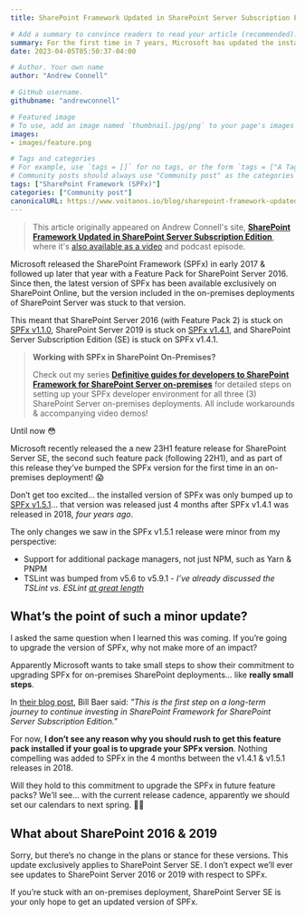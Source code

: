 ```yaml
---
title: SharePoint Framework Updated in SharePoint Server Subscription Edition

# Add a summary to convince readers to read your article (recommended). It will display on the homepage.
summary: For the first time in 7 years, Microsoft has updated the installed version of the SharePoint Framework in an on-premises SharePoint Server deployment!
date: 2023-04-05T05:50:37-04:00

# Author. Your own name
author: "Andrew Connell"

# GitHub username.
githubname: "andrewconnell"

# Featured image
# To use, add an image named `thumbnail.jpg/png` to your page's images folder. Make sure to replace the placeholder image
images:
- images/feature.png

# Tags and categories
# For example, use `tags = []` for no tags, or the form `tags = ["A Tag", "Another Tag"]` for one or more tags.
# Community posts should always use "Community post" as the categories
tags: ["SharePoint Framework (SPFx)"]
categories: ["Community post"]
canonicalURL: https://www.voitanos.io/blog/sharepoint-framework-updated-in-sharepoint-server-subscription-edition
---
```

> This article originally appeared on Andrew Connell's site, **[SharePoint Framework Updated in SharePoint Server Subscription Edition](https://www.voitanos.io/blog/sharepoint-framework-updated-in-sharepoint-server-subscription-edition/?utm_medium=website&utm_source=pnpblog&utm_campaign=blog&utm_content=SharePoint%20Framework%20Updated%20in%20SharePoint%20Server%20Subscription%20Edition)**, where it's [also available as a video](https://youtu.be/sQhUTQkgL4s) and podcast episode.

Microsoft released the SharePoint Framework (SPFx) in early 2017 & followed up later that year with a Feature Pack for SharePoint Server 2016. Since then, the latest version of SPFx has been available exclusively on SharePoint Online, but the version included in the on-premises deployments of SharePoint Server was stuck to that version.

This meant that SharePoint Server 2016 (with Feature Pack 2) is stuck on [SPFx v1.1.0](https://learn.microsoft.com/sharepoint/dev/spfx/release-1.1?MT.wc_id=M365-MVP-21083), SharePoint Server 2019 is stuck on [SPFx v1.4.1](https://learn.microsoft.com/sharepoint/dev/spfx/release-1.4.1?MT.wc_id=M365-MVP-21083), and SharePoint Server Subscription Edition (SE) is stuck on SPFx v1.4.1.

> **Working with SPFx in SharePoint On-Premises?**
>
> Check out my series **[Definitive guides for developers to SharePoint Framework for SharePoint Server on-premises](https://www.voitanos.io/series/definitive-guide-sharepoint-framework-sharepoint-server?dst=pnpblog&utm_medium=website&utm_source=pnpblog&utm_campaign=blog&utm_content=SharePoint+Framework+Updated+in+SharePoint+Server+Subscription+Edition)** for detailed steps on setting up your SPFx developer environment for all three (3) SharePoint Server on-premises deployments. All include workarounds & accompanying video demos!

Until now 😳

Microsoft recently released the a new 23H1 feature release for SharePoint Server SE, the second such feature pack (following 22H1), and as part of this release they’ve bumped the SPFx version for the first time in an on-premises deployment! 😱

Don’t get too excited… the installed version of SPFx was only bumped up to [SPFx v1.5.1](https://learn.microsoft.com/sharepoint/dev/spfx/release-1.5.1?MT.wc_id=M365-MVP-21083)… that version was released just 4 months after SPFx v1.4.1 was released in 2018, *four years ago*.

The only changes we saw in the SPFx v1.5.1 release were minor from my perspective:

- Support for additional package managers, not just NPM, such as Yarn & PNPM
- TSLint was bumped from v5.6 to v5.9.1 - *I’ve already discussed the TSLint vs. ESLint [at great length](https://www.voitanos.io/search?q=tslint+eslint&dst=pnpblog&utm_medium=website&utm_source=pnpblog&utm_campaign=blog&utm_content=SharePoint+Framework+Updated+in+SharePoint+Server+Subscription+Edition)*

## What’s the point of such a minor update?

I asked the same question when I learned this was coming. If you’re going to upgrade the version of SPFx, why not make more of an impact?

Apparently Microsoft wants to take small steps to show their commitment to upgrading SPFx for on-premises SharePoint deployments… like **really small steps**.

In [their blog post](https://techcommunity.microsoft.com/t5/microsoft-sharepoint-blog/what-s-new-for-sharepoint-server-subscription-edition-march-2023/ba-p/3768752?MT.wc_id=M365-MVP-21083), Bill Baer said: *"This is the first step on a long-term journey to continue investing in SharePoint Framework for SharePoint Server Subscription Edition."*

For now, **I don’t see any reason why you should rush to get this feature pack installed if your goal is to upgrade your SPFx version**. Nothing compelling was added to SPFx in the 4 months between the v1.4.1 & v1.5.1 releases in 2018.

Will they hold to this commitment to upgrade the SPFx in future feature packs? We’ll see… with the current release cadence, apparently we should set our calendars to next spring. 🤷‍♂️

## What about SharePoint 2016 & 2019

Sorry, but there’s no change in the plans or stance for these versions. This update exclusively applies to SharePoint Server SE. I don’t expect we’ll ever see updates to SharePoint Server 2016 or 2019 with respect to SPFx.

If you’re stuck with an on-premises deployment, SharePoint Server SE is your only hope to get an updated version of SPFx.
